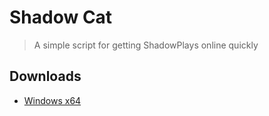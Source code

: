 # Shadow Cat

> A simple script for getting ShadowPlays online quickly

## Downloads

* [Windows x64](https://github.com/DarylPinto/shadow-cat/releases/download/1.0.0/shadow-cat-v1.0.0.zip)